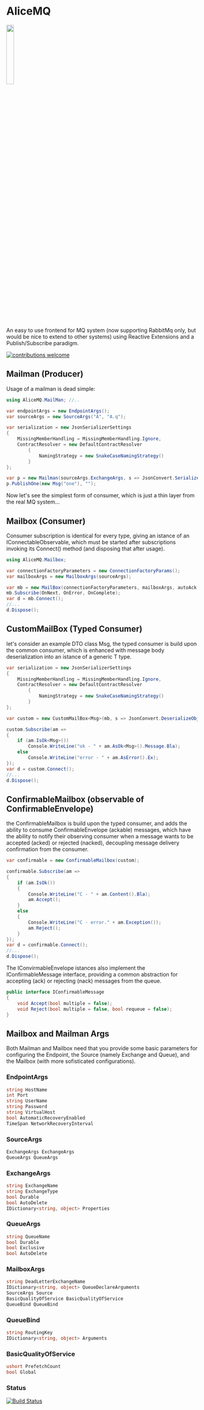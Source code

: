 # AliceMQ

<img src="https://github.com/jkone27/AliceMQ/blob/master/Pics/Whiterabbit_tenniel.jpg?raw=true" width="20%" height="20%"/>

An easy to use frontend for MQ system (now supporting RabbitMq only, but would be nice to extend to other systems) using Reactive Extensions and a Publish/Subscribe paradigm.

[![contributions welcome](https://img.shields.io/badge/contributions-welcome-brightgreen.svg?style=flat)](https://github.com/jkone27/AliceMQ/issues)

## Mailman (Producer)

Usage of a mailman is dead simple:

```cs
using AliceMQ.MailMan; //..

var endpointArgs = new EndpointArgs();
var sourceArgs = new SourceArgs("A", "A.q");

var serialization = new JsonSerializerSettings
{
    MissingMemberHandling = MissingMemberHandling.Ignore,
    ContractResolver = new DefaultContractResolver
        {
            NamingStrategy = new SnakeCaseNamingStrategy()
        }
};

var p = new Mailman(sourceArgs.ExchangeArgs, s => JsonConvert.SerializeObject(s, serialization));
p.PublishOne(new Msg("one"), "");
```

Now let's see the simplest form of consumer, which is just a thin layer from the real MQ system...

## Mailbox (Consumer)

Consumer subscription is identical for every type,
giving an istance of an IConnectableObservable<T>, which must be started after subscriptions invoking its Connect() method (and disposing that after usage).

```cs
using AliceMQ.Mailbox;

var connectionFactoryParameters = new ConnectionFactoryParams();
var mailboxArgs = new MailboxArgs(sourceArgs);

var mb = new MailBox(connectionFactoryParameters, mailboxArgs, autoAck: false);
mb.Subscribe(OnNext, OnError, OnComplete);
var d = mb.Connect();
//...
d.Dispose();
```

## CustomMailBox (Typed Consumer)

let's consider an example DTO class Msg, the typed consumer is build upon the common consumer, which is enhanced with message body deserialization into an istance of a generic T type.

```cs
var serialization = new JsonSerializerSettings
{
    MissingMemberHandling = MissingMemberHandling.Ignore,
    ContractResolver = new DefaultContractResolver
        {
            NamingStrategy = new SnakeCaseNamingStrategy()
        }
};

var custom = new CustomMailBox<Msg>(mb, s => JsonConvert.DeserializeObject<Msg>(s, serialization));

custom.Subscribe(am =>
{
    if (am.IsOk<Msg>())
        Console.WriteLine("ok - " + am.AsOk<Msg>().Message.Bla);
    else
        Console.WriteLine("error - " + am.AsError().Ex);
});
var d = custom.Connect();
//...
d.Dispose();
```

## ConfirmableMailbox (observable of ConfirmableEnvelope)

the ConfirmableMailbox is build upon the typed consumer, and adds the ability to consume ConfirmableEnvelope<T> (ackable) messages, which have the ability to notify their observing consumer when a message wants to be accepted (acked) or rejected (nacked), decoupling message delivery confirmation from the consumer.

```cs
var confirmable = new ConfirmableMailbox(custom);

confirmable.Subscribe(am =>
{
    if (am.IsOk())
    {
        Console.WriteLine("C - " + am.Content().Bla);
        am.Accept();
    }
    else
    {
        Console.WriteLine("C - error." + am.Exception());
        am.Reject();
    }
});
var d = confirmable.Connect();
//...
d.Dispose();
```

The IConvirmableEnvelope<T> istances also implement the IConfirmableMessage interface, providing a common abstraction for accepting (ack) or rejecting (nack) messages from the queue.


```cs
public interface IConfirmableMessage
{
    void Accept(bool multiple = false);
    void Reject(bool multiple = false, bool requeue = false);
}
```

## Mailbox and Mailman Args

Both Mailman and Mailbox need that you provide some basic parameters for configuring the Endpoint, the Source (namely Exchange and Queue), and the Mailbox (with more sofisticated configurations).

### EndpointArgs

```cs
string HostName
int Port
string UserName
string Password
string VirtualHost
bool AutomaticRecoveryEnabled
TimeSpan NetworkRecoveryInterval
```

### SourceArgs

```cs
ExchangeArgs ExchangeArgs
QueueArgs QueueArgs
```

### ExchangeArgs

```cs
string ExchangeName
string ExchangeType
bool Durable
bool AutoDelete
IDictionary<string, object> Properties
```

### QueueArgs

```cs
string QueueName
bool Durable
bool Exclusive
bool AutoDelete
```

### MailboxArgs

```cs
string DeadLetterExchangeName
IDictionary<string, object> QueueDeclareArguments
SourceArgs Source
BasicQualityOfService BasicQualityOfService
QueueBind QueueBind
```

### QueueBind

```cs
string RoutingKey
IDictionary<string, object> Arguments
```

### BasicQualityOfService

```cs
ushort PrefetchCount
bool Global
```

### Status
[![Build Status](https://img.shields.io/travis/jkone27/AliceMQ.svg)](https://travis-ci.org/jkone27/AliceMQ)